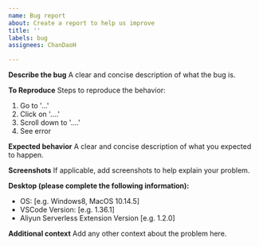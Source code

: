 ```yaml
---
name: Bug report
about: Create a report to help us improve
title: ''
labels: bug
assignees: ChanDaoH

---
```


**Describe the bug**
A clear and concise description of what the bug is.

**To Reproduce**
Steps to reproduce the behavior:
1. Go to '...'
2. Click on '....'
3. Scroll down to '....'
4. See error

**Expected behavior**
A clear and concise description of what you expected to happen.

**Screenshots**
If applicable, add screenshots to help explain your problem.

**Desktop (please complete the following information):**
 - OS: [e.g. Windows8, MacOS 10.14.5]
 - VSCode Version: [e.g. 1.36.1]
 - Aliyun Serverless Extension Version [e.g. 1.2.0]


**Additional context**
Add any other context about the problem here.
